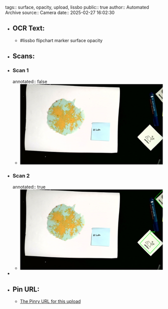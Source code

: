tags:: surface, opacity, upload, lissbo
public:: true
author:: Automated Archive
source:: Camera
date:: 2025-02-27 16:02:30

- ## OCR Text:
	- #lissbo
	  flipchart marker
	  surface
	  opacity
- ## Scans:
- ### Scan 1
  annotated:: false
	- ![./assets/scans/2025-02-27T16-02-29-9578.jpg](./assets/scans/2025-02-27T16-02-29-9578.jpg)
- ### Scan 2
  annotated:: true
	- ![./assets/scans/2025-02-27T16-02-29-9784.jpg](./assets/scans/2025-02-27T16-02-29-9784.jpg)
-
- ## Pin URL:
	- [The Pinry URL for this upload](https://pinry.petau.net/pins/179/)
